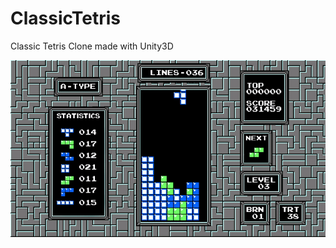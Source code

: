 # ClassicTetris
Classic Tetris Clone made with Unity3D

![gameGif](https://github.com/dev-hasanolgun/ClassicTetris/blob/master/gameGif.gif)
